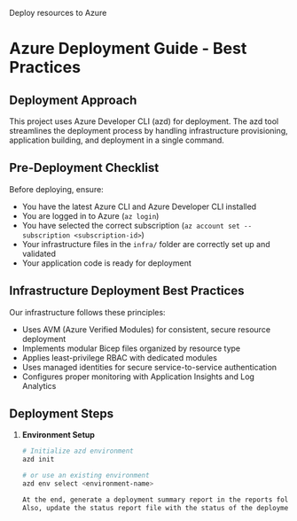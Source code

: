 Deploy resources to Azure

# Azure Deployment Guide - Best Practices

## Deployment Approach

This project uses Azure Developer CLI (azd) for deployment. The azd tool streamlines the deployment process by handling infrastructure provisioning, application building, and deployment in a single command.

## Pre-Deployment Checklist

Before deploying, ensure:
- You have the latest Azure CLI and Azure Developer CLI installed
- You are logged in to Azure (`az login`)
- You have selected the correct subscription (`az account set --subscription <subscription-id>`)
- Your infrastructure files in the `infra/` folder are correctly set up and validated
- Your application code is ready for deployment

## Infrastructure Deployment Best Practices

Our infrastructure follows these principles:
- Uses AVM (Azure Verified Modules) for consistent, secure resource deployment
- Implements modular Bicep files organized by resource type
- Applies least-privilege RBAC with dedicated modules
- Uses managed identities for secure service-to-service authentication
- Configures proper monitoring with Application Insights and Log Analytics

## Deployment Steps

1. **Environment Setup**
   ```bash
   # Initialize azd environment
   azd init
   
   # or use an existing environment
   azd env select <environment-name>

   At the end, generate a deployment summary report in the reports folder.
   Also, update the status report file with the status of the deployment step.
   ```